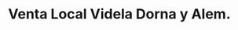 ---
image: '/imgV/L/V Esquina videla dorna alem.jpg'
title: 'Venta Local Videla Dorna y Alem.'
location: 'San Miguel del Monte'
price: '$$$'
ambientes: 'Consultar Ambientes'
banios: 'Consultar Baño'
habitaciones: 'Consultar Habitaciones'
info: 'Excelente inversion de Local Ubicado en Esquina entre Videla Dorna y Alem.'
---